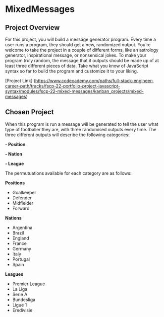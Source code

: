 # MixedMessages

## Project Overview

For this project, you will build a message generator program. Every time a user runs a program, they should get a new, randomized output. You’re welcome to take the project in a couple of different forms, like an astrology generator, inspirational message, or nonsensical jokes. To make your program truly random, the message that it outputs should be made up of at least three different pieces of data. Take what you know of JavaScript syntax so far to build the program and customize it to your liking.

[Project Link] (https://www.codecademy.com/paths/full-stack-engineer-career-path/tracks/fscp-22-portfolio-project-javascript-syntax/modules/fscp-22-mixed-messages/kanban_projects/mixed-messages)

## Chosen Project

When this program is run a message will be generated to tell the user what type of footballer they are, with three randomised outputs every time. The three different outputs will describe the following categories:

**- Position**

**- Nation**

**- League**


The permutuations available for each category are as follows:

**Positions**
- Goalkeeper
- Defender
- Midfielder
- Forward

**Nations**
- Argentina
- Brazil
- England
- France
- Germany
- Italy
- Portugal
- Spain

**Leagues**
- Premier League
- La Liga
- Serie A
- Bundesliga
- Ligue 1
- Eredivisie
